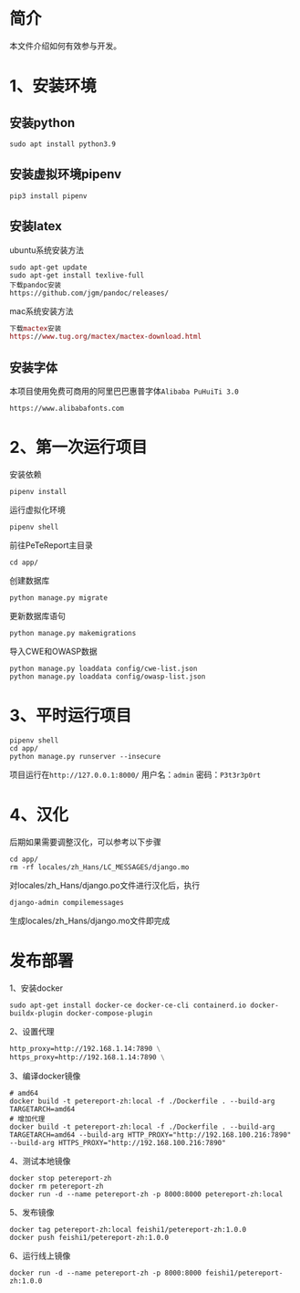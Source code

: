 # 简介
本文件介绍如何有效参与开发。

# 1、安装环境
## 安装python
```
sudo apt install python3.9
```
## 安装虚拟环境pipenv
```
pip3 install pipenv
```
## 安装latex
ubuntu系统安装方法
``` ubuntu
sudo apt-get update
sudo apt-get install texlive-full
下载pandoc安装
https://github.com/jgm/pandoc/releases/
```
mac系统安装方法
``` mac
下载mactex安装
https://www.tug.org/mactex/mactex-download.html
```
## 安装字体
本项目使用免费可商用的阿里巴巴惠普字体`Alibaba PuHuiTi 3.0`
```
https://www.alibabafonts.com
```
# 2、第一次运行项目
安装依赖
```
pipenv install
```
运行虚拟化环境
```
pipenv shell
```
前往PeTeReport主目录
```
cd app/
```
创建数据库
```
python manage.py migrate
```
更新数据库语句
```
python manage.py makemigrations
```
导入CWE和OWASP数据
```
python manage.py loaddata config/cwe-list.json
python manage.py loaddata config/owasp-list.json
```

# 3、平时运行项目
```
pipenv shell
cd app/
python manage.py runserver --insecure
```
项目运行在`http://127.0.0.1:8000/`
用户名：`admin`
密码：`P3t3r3p0rt`

# 4、汉化
后期如果需要调整汉化，可以参考以下步骤
```
cd app/
rm -rf locales/zh_Hans/LC_MESSAGES/django.mo
```
对locales/zh_Hans/django.po文件进行汉化后，执行
```
django-admin compilemessages
```
生成locales/zh_Hans/django.mo文件即完成


# 发布部署
1、安装docker
```
sudo apt-get install docker-ce docker-ce-cli containerd.io docker-buildx-plugin docker-compose-plugin
```
2、设置代理
``` dockerfile
http_proxy=http://192.168.1.14:7890 \
https_proxy=http://192.168.1.14:7890 \
```
3、编译docker镜像
```
# amd64
docker build -t petereport-zh:local -f ./Dockerfile . --build-arg TARGETARCH=amd64
# 增加代理
docker build -t petereport-zh:local -f ./Dockerfile . --build-arg TARGETARCH=amd64 --build-arg HTTP_PROXY="http://192.168.100.216:7890" --build-arg HTTPS_PROXY="http://192.168.100.216:7890"
```
4、测试本地镜像
```
docker stop petereport-zh
docker rm petereport-zh
docker run -d --name petereport-zh -p 8000:8000 petereport-zh:local
```
5、发布镜像
```
docker tag petereport-zh:local feishi1/petereport-zh:1.0.0
docker push feishi1/petereport-zh:1.0.0
```
6、运行线上镜像
```
docker run -d --name petereport-zh -p 8000:8000 feishi1/petereport-zh:1.0.0
```

